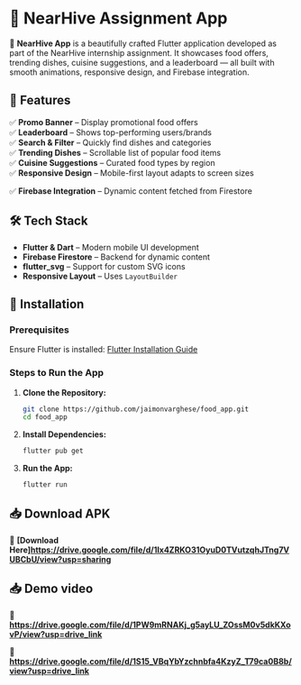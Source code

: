 # 🍔 NearHive Assignment App

🚀 **NearHive App** is a beautifully crafted Flutter application developed as part of the NearHive internship assignment. It showcases food offers, trending dishes, cuisine suggestions, and a leaderboard — all built with smooth animations, responsive design, and Firebase integration.

## 📱 Features

✅ **Promo Banner** – Display promotional food offers  
✅ **Leaderboard** – Shows top-performing users/brands  
✅ **Search & Filter** – Quickly find dishes and categories  
✅ **Trending Dishes** – Scrollable list of popular food items  
✅ **Cuisine Suggestions** – Curated food types by region  
✅ **Responsive Design** – Mobile-first layout adapts to screen sizes 

✅ **Firebase Integration** – Dynamic content fetched from Firestore

## 🛠 Tech Stack

- **Flutter & Dart** – Modern mobile UI development
- **Firebase Firestore** – Backend for dynamic content
- **flutter_svg** – Support for custom SVG icons
- **Responsive Layout** – Uses  `LayoutBuilder` 

## 🚀 Installation

### **Prerequisites**
Ensure Flutter is installed: [Flutter Installation Guide](https://flutter.dev/docs/get-started/install)

### **Steps to Run the App**

1. **Clone the Repository:**
   ```sh
   git clone https://github.com/jaimonvarghese/food_app.git
   cd food_app
   ```
2. **Install Dependencies:**
   ```sh
   flutter pub get
   ```
3. **Run the App:**
   ```sh
   flutter run
   ```

## 📥 Download APK
🔗 **[Download Here]https://drive.google.com/file/d/1lx4ZRKO31OyuD0TVutzqhJTng7VUBCbU/view?usp=sharing**

## 📥 Demo video
🔗 **https://drive.google.com/file/d/1PW9mRNAKj_g5ayLU_ZOssM0v5dkKXovP/view?usp=drive_link**

🔗 **https://drive.google.com/file/d/1S15_VBqYbYzchnbfa4KzyZ_T79ca0B8b/view?usp=drive_link**
    
